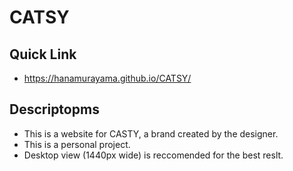 # CATSY
## Quick Link
* https://hanamurayama.github.io/CATSY/
## Descriptopms
* This is a website for CASTY, a brand created by the designer.
* This is a personal project.
* Desktop view (1440px wide) is reccomended for the best reslt.
